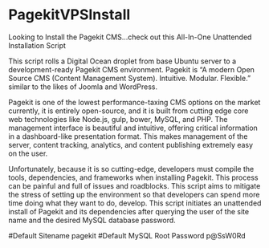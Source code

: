 # PagekitVPSInstall
Looking to Install the Pagekit CMS...check out this All-In-One Unattended Installation Script

This script rolls a Digital Ocean droplet from base Ubuntu server to a development-ready Pagekit CMS environment. Pagekit is “A modern Open Source CMS (Content Management System). Intuitive. Modular. Flexible.” similar to the likes of Joomla and WordPress. 

Pagekit is one of the lowest performance-taxing CMS options on the market currently, it is entirely open-source, and it is built from cutting edge core web technologies like Node.js, gulp, bower, MySQL, and PHP. The management interface is beautiful and intuitive, offering critical information in a dashboard-like presentation format. This makes management of the server, content tracking, analytics, and content publishing extremely easy on the user.

Unfortunately, because it is so cutting-edge, developers must compile the tools, dependencies, and frameworks when installing Pagekit. This process can be painful and full of issues and roadblocks. This script aims to mitigate the stress of setting up the environment so that developers can spend more time doing what they want to do, develop. This script initiates an unattended install of Pagekit and its dependencies after querying the user of the site name and the desired MySQL database password.

#Default Sitename
pagekit
#Default MySQL Root Password
p@SsW0Rd


